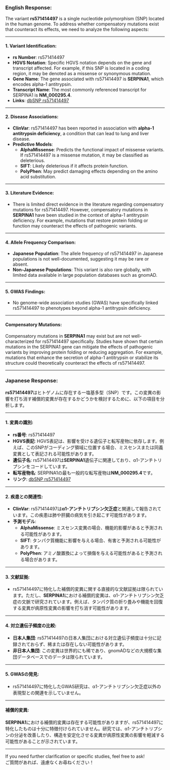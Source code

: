 ### English Response:
The variant **rs571414497** is a single nucleotide polymorphism (SNP) located in the human genome. To address whether compensatory mutations exist that counteract its effects, we need to analyze the following aspects:

---

#### 1. **Variant Identification**:
- **rs Number**: rs571414497
- **HGVS Notation**: Specific HGVS notation depends on the gene and transcript affected. For example, if this SNP is located in a coding region, it may be denoted as a missense or synonymous mutation.
- **Gene Name**: The gene associated with rs571414497 is **SERPINA1**, which encodes alpha-1 antitrypsin.
- **Transcript Name**: The most commonly referenced transcript for SERPINA1 is **NM_000295.4**.
- **Links**: [dbSNP rs571414497](https://www.ncbi.nlm.nih.gov/snp/rs571414497)

---

#### 2. **Disease Associations**:
- **ClinVar**: rs571414497 has been reported in association with **alpha-1 antitrypsin deficiency**, a condition that can lead to lung and liver disease.
- **Predictive Models**:
  - **AlphaMissense**: Predicts the functional impact of missense variants. If rs571414497 is a missense mutation, it may be classified as deleterious.
  - **SIFT**: Likely deleterious if it affects protein function.
  - **PolyPhen**: May predict damaging effects depending on the amino acid substitution.

---

#### 3. **Literature Evidence**:
- There is limited direct evidence in the literature regarding compensatory mutations for rs571414497. However, compensatory mutations in **SERPINA1** have been studied in the context of alpha-1 antitrypsin deficiency. For example, mutations that restore protein folding or function may counteract the effects of pathogenic variants.

---

#### 4. **Allele Frequency Comparison**:
- **Japanese Population**: The allele frequency of rs571414497 in Japanese populations is not well-documented, suggesting it may be rare or absent.
- **Non-Japanese Populations**: This variant is also rare globally, with limited data available in large population databases such as gnomAD.

---

#### 5. **GWAS Findings**:
- No genome-wide association studies (GWAS) have specifically linked rs571414497 to phenotypes beyond alpha-1 antitrypsin deficiency.

---

#### Compensatory Mutations:
Compensatory mutations in **SERPINA1** may exist but are not well-characterized for rs571414497 specifically. Studies have shown that certain mutations in the SERPINA1 gene can mitigate the effects of pathogenic variants by improving protein folding or reducing aggregation. For example, mutations that enhance the secretion of alpha-1 antitrypsin or stabilize its structure could theoretically counteract the effects of rs571414497.

---

### Japanese Response:
**rs571414497**はヒトゲノムに存在する一塩基多型（SNP）です。この変異の影響を打ち消す補償的変異が存在するかどうかを検討するために、以下の項目を分析します。

---

#### 1. **変異の識別**:
- **rs番号**: rs571414497
- **HGVS表記**: HGVS表記は、影響を受ける遺伝子と転写産物に依存します。例えば、このSNPがコーディング領域に位置する場合、ミスセンスまたは同義変異として表記される可能性があります。
- **遺伝子名**: rs571414497は**SERPINA1**遺伝子に関連しており、α1-アンチトリプシンをコードしています。
- **転写産物名**: SERPINA1の最も一般的な転写産物は**NM_000295.4**です。
- **リンク**: [dbSNP rs571414497](https://www.ncbi.nlm.nih.gov/snp/rs571414497)

---

#### 2. **疾患との関連性**:
- **ClinVar**: rs571414497は**α1-アンチトリプシン欠乏症**と関連して報告されています。この疾患は肺や肝臓の病気を引き起こす可能性があります。
- **予測モデル**:
  - **AlphaMissense**: ミスセンス変異の場合、機能的影響があると予測される可能性があります。
  - **SIFT**: タンパク質機能に影響を与える場合、有害と予測される可能性があります。
  - **PolyPhen**: アミノ酸置換によって損傷を与える可能性があると予測される場合があります。

---

#### 3. **文献証拠**:
- rs571414497に特化した補償的変異に関する直接的な文献証拠は限られています。ただし、**SERPINA1**における補償的変異は、α1-アンチトリプシン欠乏症の文脈で研究されています。例えば、タンパク質の折り畳みや機能を回復する変異が病原性変異の影響を打ち消す可能性があります。

---

#### 4. **対立遺伝子頻度の比較**:
- **日本人集団**: rs571414497の日本人集団における対立遺伝子頻度は十分に記録されておらず、稀または存在しない可能性があります。
- **非日本人集団**: この変異は世界的にも稀であり、gnomADなどの大規模な集団データベースでのデータは限られています。

---

#### 5. **GWASの発見**:
- rs571414497に特化したGWAS研究は、α1-アンチトリプシン欠乏症以外の表現型との関連を示していません。

---

#### 補償的変異:
**SERPINA1**における補償的変異は存在する可能性がありますが、rs571414497に特化したものは十分に特徴付けられていません。研究では、α1-アンチトリプシンの分泌を改善したり、構造を安定化させる変異が病原性変異の影響を軽減する可能性があることが示されています。

---

If you need further clarification or specific studies, feel free to ask!  
ご質問があれば、遠慮なくお尋ねください！